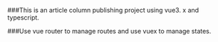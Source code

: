 ###This is an article column publishing project using vue3. x and typescript. 

###Use vue router to manage routes and use vuex to manage states.